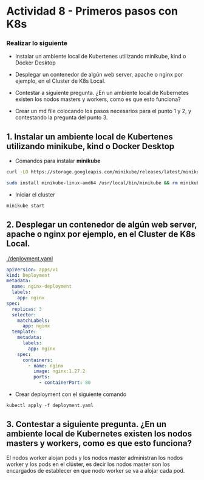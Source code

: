 # Actividad 8 - Primeros pasos con K8s

### Realizar lo siguiente

* Instalar un ambiente local de Kubertenes utilizando minikube, kind o Docker Desktop

* Desplegar un contenedor de algún web server, apache o nginx por ejemplo, en el Cluster de K8s Local.

* Contestar a siguiente pregunta. ¿En un ambiente local de Kubernetes
  existen los nodos masters y workers, como es que esto funciona?

* Crear un md file colocando los pasos necesarios para el punto 1 y 2, y
  contestando la pregunta del punto 3.


## 1. Instalar un ambiente local de Kubertenes utilizando minikube, kind o Docker Desktop

* Comandos para instalar **minikube**

```bash
curl -LO https://storage.googleapis.com/minikube/releases/latest/minikube-linux-amd64

sudo install minikube-linux-amd64 /usr/local/bin/minikube && rm minikube-linux-amd64
```

* Iniciar el cluster

```bash
minikube start
```

## 2. Desplegar un contenedor de algún web server, apache o nginx por ejemplo, en el Cluster de K8s Local.

[./deployment.yaml](./deployment.yaml)

```yaml
apiVersion: apps/v1
kind: Deployment
metadata:
  name: nginx-deployment
  labels:
    app: nginx
spec:
  replicas: 3
  selector:
    matchLabels:
      app: nginx
  template:
    metadata:
      labels:
        app: nginx
    spec:
      containers:
        - name: nginx
          image: nginx:1.27.2
          ports:
            - containerPort: 80
```

* Crear deployment con el siguiente comando

```
kubectl apply -f deployment.yaml
```

## 3. Contestar a siguiente pregunta. ¿En un ambiente local de Kubernetes existen los nodos masters y workers, como es que esto funciona?

El nodos worker alojan pods y los nodos master
administran los nodos worker y los pods en el clúster, es decir los nodos
master son los encargados de establecer en que nodo
worker se va a alojar cada pod.
